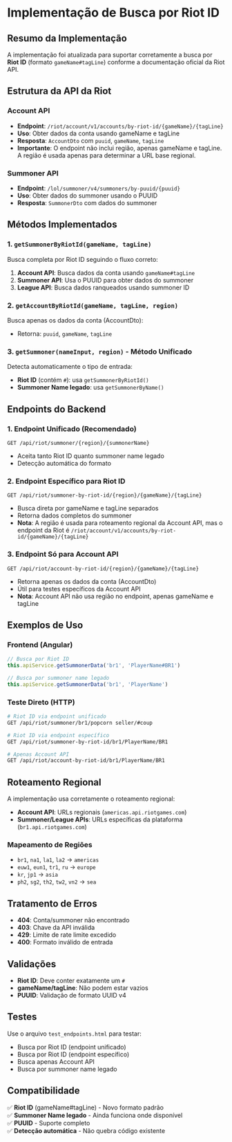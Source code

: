 # Implementação de Busca por Riot ID

## Resumo da Implementação

A implementação foi atualizada para suportar corretamente a busca por **Riot ID** (formato `gameName#tagLine`) conforme a documentação oficial da Riot API.

## Estrutura da API da Riot

### Account API
- **Endpoint**: `/riot/account/v1/accounts/by-riot-id/{gameName}/{tagLine}`
- **Uso**: Obter dados da conta usando gameName e tagLine
- **Resposta**: `AccountDto` com `puuid`, `gameName`, `tagLine`
- **Importante**: O endpoint não inclui região, apenas gameName e tagLine. A região é usada apenas para determinar a URL base regional.

### Summoner API  
- **Endpoint**: `/lol/summoner/v4/summoners/by-puuid/{puuid}`
- **Uso**: Obter dados do summoner usando o PUUID
- **Resposta**: `SummonerDto` com dados do summoner

## Métodos Implementados

### 1. `getSummonerByRiotId(gameName, tagLine)`
Busca completa por Riot ID seguindo o fluxo correto:
1. **Account API**: Busca dados da conta usando `gameName#tagLine`
2. **Summoner API**: Usa o PUUID para obter dados do summoner  
3. **League API**: Busca dados ranqueados usando summoner ID

### 2. `getAccountByRiotId(gameName, tagLine, region)`
Busca apenas os dados da conta (AccountDto):
- Retorna: `puuid`, `gameName`, `tagLine`

### 3. `getSummoner(nameInput, region)` - Método Unificado
Detecta automaticamente o tipo de entrada:
- **Riot ID** (contém `#`): usa `getSummonerByRiotId()`
- **Summoner Name legado**: usa `getSummonerByName()`

## Endpoints do Backend

### 1. Endpoint Unificado (Recomendado)
```
GET /api/riot/summoner/{region}/{summonerName}
```
- Aceita tanto Riot ID quanto summoner name legado
- Detecção automática do formato

### 2. Endpoint Específico para Riot ID
```
GET /api/riot/summoner-by-riot-id/{region}/{gameName}/{tagLine}
```
- Busca direta por gameName e tagLine separados
- Retorna dados completos do summoner
- **Nota**: A região é usada para roteamento regional da Account API, mas o endpoint da Riot é `/riot/account/v1/accounts/by-riot-id/{gameName}/{tagLine}`

### 3. Endpoint Só para Account API
```
GET /api/riot/account-by-riot-id/{region}/{gameName}/{tagLine}
```
- Retorna apenas os dados da conta (AccountDto)
- Útil para testes específicos da Account API
- **Nota**: Account API não usa região no endpoint, apenas gameName e tagLine

## Exemplos de Uso

### Frontend (Angular)
```typescript
// Busca por Riot ID
this.apiService.getSummonerData('br1', 'PlayerName#BR1')

// Busca por summoner name legado  
this.apiService.getSummonerData('br1', 'PlayerName')
```

### Teste Direto (HTTP)
```bash
# Riot ID via endpoint unificado
GET /api/riot/summoner/br1/popcorn seller/#coup

# Riot ID via endpoint específico
GET /api/riot/summoner-by-riot-id/br1/PlayerName/BR1

# Apenas Account API
GET /api/riot/account-by-riot-id/br1/PlayerName/BR1
```

## Roteamento Regional

A implementação usa corretamente o roteamento regional:
- **Account API**: URLs regionais (`americas.api.riotgames.com`)
- **Summoner/League APIs**: URLs específicas da plataforma (`br1.api.riotgames.com`)

### Mapeamento de Regiões
- `br1`, `na1`, `la1`, `la2` → `americas`
- `euw1`, `eun1`, `tr1`, `ru` → `europe`  
- `kr`, `jp1` → `asia`
- `ph2`, `sg2`, `th2`, `tw2`, `vn2` → `sea`

## Tratamento de Erros

- **404**: Conta/summoner não encontrado
- **403**: Chave da API inválida
- **429**: Limite de rate limite excedido
- **400**: Formato inválido de entrada

## Validações

- **Riot ID**: Deve conter exatamente um `#`
- **gameName/tagLine**: Não podem estar vazios
- **PUUID**: Validação de formato UUID v4

## Testes

Use o arquivo `test_endpoints.html` para testar:
- Busca por Riot ID (endpoint unificado)
- Busca por Riot ID (endpoint específico)  
- Busca apenas Account API
- Busca por summoner name legado

## Compatibilidade

✅ **Riot ID** (gameName#tagLine) - Novo formato padrão  
✅ **Summoner Name legado** - Ainda funciona onde disponível  
✅ **PUUID** - Suporte completo  
✅ **Detecção automática** - Não quebra código existente
